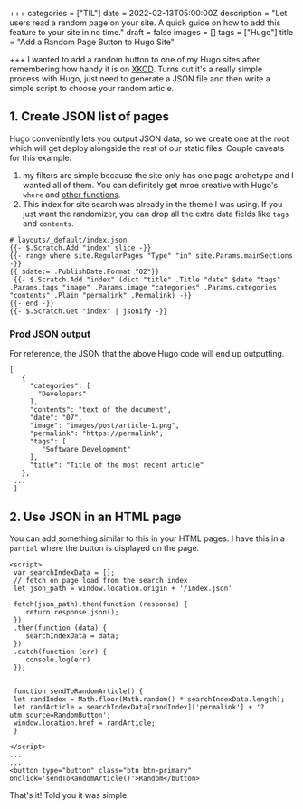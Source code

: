 +++
categories = ["TIL"]
date = 2022-02-13T05:00:00Z
description = "Let users read a random page on your site. A quick guide on how to add this feature to your site in no time."
draft = false
images = []
tags = ["Hugo"]
title = "Add a Random Page Button to Hugo Site"

+++
I wanted to add a random button to one of my Hugo sites after remembering how handy it is on [XKCD](https://xkcd.com). Turns out it's a really simple process with Hugo, just need to generate a JSON file and then write a simple script to choose your random article.

## 1. Create JSON list of pages

Hugo conveniently lets you output JSON data, so we create one at the root which will get deploy alongside the rest of our static files. Couple caveats for this example:

1. my filters are simple because the site only has one page archetype and I wanted all of them. You can definitely get mroe creative with Hugo's `where` and [other functions](https://gohugo.io/functions/).
2. This index for site search was already in the theme I was using. If you just want the randomizer, you can drop all the extra data fields like `tags` and `contents`.

```
# layouts/_default/index.json
{{- $.Scratch.Add "index" slice -}}
{{- range where site.RegularPages "Type" "in" site.Params.mainSections -}}
{{ $date:= .PublishDate.Format "02"}}
 {{- $.Scratch.Add "index" (dict "title" .Title "date" $date "tags" .Params.tags "image" .Params.image "categories" .Params.categories "contents" .Plain "permalink" .Permalink) -}}
{{- end -}}
{{- $.Scratch.Get "index" | jsonify -}}
```

### Prod JSON output

For reference, the JSON that the above Hugo code will end up outputting.

```
[
   {
     "categories": [
       "Developers"
     ],
     "contents": "text of the document",
     "date": "07",
     "image": "images/post/article-1.png",
     "permalink": "https://permalink",
     "tags": [
     	"Software Development"
     ],
     "title": "Title of the most recent article"
   },
 ...
 ]
```

## 2. Use JSON in an HTML page

You can add something similar to this in your HTML pages. I have this in a `partial` where the button is displayed on the page.

```
<script>
 var searchIndexData = [];
 // fetch on page load from the search index
 let json_path = window.location.origin + '/index.json'

 fetch(json_path).then(function (response) {
 	return response.json();
 })
 .then(function (data) {
 	searchIndexData = data;
 })
 .catch(function (err) {
 	console.log(err)
 });

  
 function sendToRandomArticle() {
 let randIndex = Math.floor(Math.random() * searchIndexData.length);
 let randArticle = searchIndexData[randIndex]['permalink'] + '?utm_source=RandomButton';
 window.location.href = randArticle;
 }

</script>
...
...
<button type="button" class="btn btn-primary" onclick='sendToRandomArticle()'>Random</button>
```

That's it! Told you it was simple.